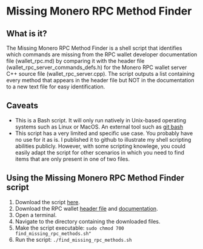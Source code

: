 # Missing Monero RPC Method Finder

## What is it?
The Missing Monero RPC Method Finder is a shell script that identifies which commands are missing from the RPC wallet developer documentation file (wallet_rpc.md) by comparing it with the header file (wallet_rpc_server_commands_defs.h) for the Monero RPC wallet server C++ source file (wallet_rpc_server.cpp). The script outputs a list containing every method that appears in the header file but NOT in the documentation to a new text file for easy identification.

## Caveats
* This is a Bash script. It will only run natively in Unix-based operating systems such as Linux or MacOS. An external tool such as [git bash](https://gitforwindows.org#bash)
* This script has a very limited and specific use case. You probably have no use for it as is. I published it to github to illustrate my shell scripting abilities publicly. However, with some scripting knowlege, you could easily adapt the script for other scenarios in which you need to find items that are only present in one of two files.

## Using the Missing Monero RPC Method Finder script
1. Download the script [here]().
2. Download the RPC wallet <a href="https://raw.githubusercontent.com/monero-project/monero/master/src/wallet/wallet_rpc_server_commands_defs.h" download="wallet_server_commands_defs.h">header file</a> and <a href="https://raw.githubusercontent.com/monero-project/monero-site/master/_i18n/en/resources/developer-guides/wallet-rpc.md" download="wallet_rpc.md">documentation</a>.
3. Open a terminal.
4. Navigate to the directory containing the downloaded files.
5. Make the script executable: 
`sudo chmod 700 find_missing_rpc_methods.sh"`
6. Run the script:
`./find_missing_rpc_methods.sh`
